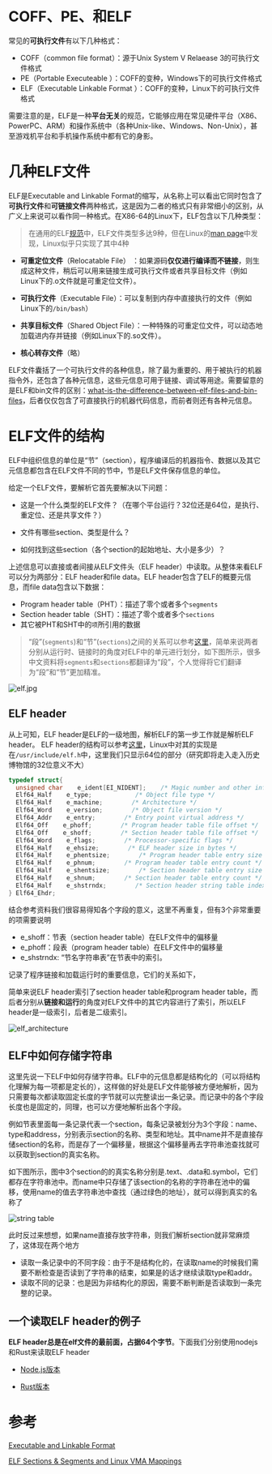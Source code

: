 # COFF、PE、和ELF

常见的**可执行文件**有以下几种格式：

* COFF（common file format）：源于Unix System V Relaease 3的可执行文件格式
* PE（Portable Executeable ）：COFF的变种，Windows下的可执行文件格式
* ELF（Executable Linkable Format ）：COFF的变种，Linux下的可执行文件格式

需要注意的是，ELF是一种**平台无关**的规范，它能够应用在常见硬件平台（X86、PowerPC、ARM）和操作系统中（各种Unix-like、Windows、Non-Unix），甚至游戏机平台和手机操作系统中都有它的身影。

# 几种ELF文件

ELF是Executable and Linkable Format的缩写，从名称上可以看出它同时包含了**可执行文件**和**可链接文件**两种格式，这是因为二者的格式只有非常细小的区别，从广义上来说可以看作同一种格式。在X86-64的Linux下，ELF包含以下几种类型：

> 在通用的ELF[规范](https://en.wikipedia.org/wiki/Executable_and_Linkable_Format)中，ELF文件类型多达9种，但在Linux的[man page](https://man7.org/linux/man-pages/man5/elf.5.html)中发现，Linux似乎只实现了其中4种

* **可重定位文件**（Relocatable File）  ：如果源码**仅仅进行编译而不链接**，则生成这种文件，稍后可以用来链接生成可执行文件或者共享目标文件（例如Linux下的.o文件就是可重定位文件）。

* **可执行文件**（Executable File）：可以复制到内存中直接执行的文件（例如Linux下的`/bin/bash`）

* **共享目标文件**（Shared Object File）：一种特殊的可重定位文件，可以动态地加载进内存并链接（例如Linux下的.so文件）。

* **核心转存文件**（略）

ELF文件囊括了一个可执行文件的各种信息，除了最为重要的、用于被执行的机器指令外，还包含了各种元信息，这些元信息可用于链接、调试等用途。需要留意的是ELF和bin文件的区别：[what-is-the-difference-between-elf-files-and-bin-files](https://stackoverflow.com/questions/2427011/what-is-the-difference-between-elf-files-and-bin-files)，后者仅仅包含了可直接执行的机器代码信息，而前者则还有各种元信息。

# ELF文件的结构

ELF中组织信息的单位是“节”（section），程序编译后的机器指令、数据以及其它元信息都包含在ELF文件不同的节中，节是ELF文件保存信息的单位。

给定一个ELF文件，要解析它首先要解决以下问题：

* 这是一个什么类型的ELF文件？（在哪个平台运行？32位还是64位，是执行、重定位、还是共享文件？）

* 文件有哪些section、类型是什么？

* 如何找到这些section（各个section的起始地址、大小是多少）？

上述信息可以直接或者间接从ELF文件头（ELF header）中读取。从整体来看ELF可以分为两部分：ELF header和file data。ELF header包含了ELF的概要元信息，而file data包含以下数据：

* Program header table（PHT）：描述了零个或者多个`segments`
* Section header table（SHT）：描述了零个或者多个`sections`
* 其它被PHT和SHT中的`项`所引用的数据

> “段”(`segments`)和“节”(`sections`)之间的关系可以参考[这里](https://stackoverflow.com/questions/14361248/whats-the-difference-of-section-and-segment-in-elf-file-format)，简单来说两者分别从运行时、链接时的角度对ELF中的单元进行划分，如下图所示，很多中文资料将`segments`和`sections`都翻译为“段”，个人觉得将它们翻译为“段”和“节”更加精准。

![elf.jpg](/imgs/elf.jpg)

## ELF header

从上可知，ELF header是ELF的一级地图，解析ELF的第一步工作就是解析ELF header。 ELF header的结构可以参考[这里](https://en.wikipedia.org/wiki/Executable_and_Linkable_Format)，Linux中对其的实现是在`/usr/include/elf.h`中，这里我们只显示64位的部分（研究即将走入走入历史博物馆的32位意义不大）

```C
typedef struct{
  unsigned char    e_ident[EI_NIDENT];    /* Magic number and other info */
  Elf64_Half    e_type;            /* Object file type */
  Elf64_Half    e_machine;        /* Architecture */
  Elf64_Word    e_version;        /* Object file version */
  Elf64_Addr    e_entry;        /* Entry point virtual address */
  Elf64_Off    e_phoff;        /* Program header table file offset */
  Elf64_Off    e_shoff;        /* Section header table file offset */
  Elf64_Word    e_flags;        /* Processor-specific flags */
  Elf64_Half    e_ehsize;        /* ELF header size in bytes */
  Elf64_Half    e_phentsize;        /* Program header table entry size */
  Elf64_Half    e_phnum;        /* Program header table entry count */
  Elf64_Half    e_shentsize;        /* Section header table entry size */
  Elf64_Half    e_shnum;        /* Section header table entry count */
  Elf64_Half    e_shstrndx;        /* Section header string table index */
} Elf64_Ehdr;
```

结合参考资料我们很容易得知各个字段的意义，这里不再重复，但有3个非常重要的项需要说明

* e_shoff：节表（section header table）在ELF文件中的偏移量
* e_phoff：段表（program header table）在ELF文件中的偏移量
* e_shstrndx: “节名字符串表”在节表中的索引。

记录了程序链接和加载运行时的重要信息，它们的关系如下，

简单来说ELF header索引了section header table和program header table，而后者分别从**链接和运行**的角度对ELF文件中的其它内容进行了索引，所以ELF header是一级索引，后者是二级索引。

![elf_architecture](/imgs/elf_architecture.jpg)

## ELF中如何存储字符串

这里先说一下ELF中如何存储字符串。ELF中的元信息都是结构化的（可以将结构化理解为每一项都是定长的），这样做的好处是ELF文件能够被方便地解析，因为只需要每次都读取固定长度的字节就可以完整读出一条记录。而记录中的各个字段长度也是固定的，同理，也可以方便地解析出各个字段。

例如节表里面每一条记录代表一个section，每条记录被划分为3个字段：name、type和address，分别表示section的名称、类型和地址。其中name并不是直接存储section的名称，而是存了一个偏移量，根据这个偏移量再去字符串池查找就可以获取到section的真实名称。  

如下图所示，图中3个section的的真实名称分别是.text、.data和.symbol，它们都存在字符串池中。而name中只存储了该section的名称的字符串在池中的偏移，使用name的值去字符串池中查找（通过绿色的地址），就可以得到真实的名称了

![string table](/imgs/str_table.jpg)

此时反过来想想，如果name直接存放字符串，则我们解析section就非常麻烦了，这体现在两个地方

* 读取一条记录中的不同字段：由于不是结构化的，在读取name的时候我们需要不断检查是否读到了字符串的结束，如果是的话才继续读取type和addr。
* 读取不同的记录：也是因为非结构化的原因，需要不断判断是否读取到一条完整的记录。

## 一个读取ELF header的例子

**ELF header总是在elf文件的最前面，占据64个字节**。下面我们分别使用nodejs和Rust来读取ELF header

* [Node.js版本](./js_read_elf.md)

* [Rust版本](https://github.com/youth7/read_elf/blob/main/src/section/section_entry.rs)

# 参考

[Executable and Linkable Format](https://en.wikipedia.org/wiki/Executable_and_Linkable_Format)

[ELF Sections & Segments and Linux VMA Mappings](https://web.archive.org/web/20171129031316/http://nairobi-embedded.org/040_elf_sec_seg_vma_mappings.html)